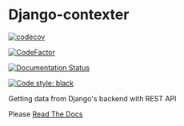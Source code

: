 # Django-contexter

[![codecov](https://codecov.io/gh/TheTS-labs/django_contexter/branch/main/graph/badge.svg?token=L60ABUO4RX)](https://codecov.io/gh/TheTS-labs/django_contexter)

[![CodeFactor](https://www.codefactor.io/repository/github/thets-labs/django_contexter/badge)](https://www.codefactor.io/repository/github/thets-labs/django_contexter)

[![Documentation Status](https://readthedocs.org/projects/django-contexter/badge/?version=latest)](https://django-contexter.readthedocs.io/en/latest/?badge=latest)

[![Code style: black](https://img.shields.io/badge/code%20style-black-000000.svg)](https://github.com/psf/black)

Getting data from Django's backend with REST API

Please [Read The Docs](https://django-contexter.readthedocs.io/en/latest/)
